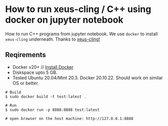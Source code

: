 # How to run xeus-cling / C++ using docker on jupyter notebook

How to run C++ programs from jupyter notebook. We use `docker` to install 
`xeus-cling` underneath. Thanks to [xeus-cling!](https://github.com/jupyter-xeus/xeus-cling)

## Reqirements
- Docker v20+ // [Install Docker](https://mrprajesh.co.in/blog/install-docker-on-linux.html)
- Diskspace upto 5 GB.
- Tested Ubuntu 20.04/Mint 20.3. Docker 20.10.22. Should work on similar OS or better.

```
# Build
$ sudo docker build -t test:latest .  

# Run
$ sudo docker run -p 8888:8888 test:latest

# open browser on the host machine: http://127.0.0.1:8888

```
